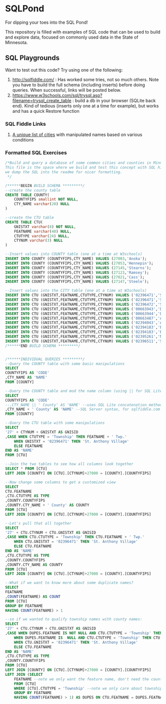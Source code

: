 # SQLPond
For dipping your toes into the SQL Pond!

This repository is filled with examples of SQL code that can be used to build and explore data, focused on commonly used data in the State of Minnesota.

## SQL Playgrounds
Want to test out this code? Try using one of the following:
1. http://sqlfiddle.com/ : Has worked some tries, not so much others. Note you have to build the full schema (including inserts) before doing queries. When successful, links will be posted below.
2. https://www.w3schools.com/sql/trysql.asp?filename=trysql_create_table : build a db in your browser (SQLite back end). Kind of tedious (inserts only one at a time for example), but works and has a quick Restore function

### SQL Fiddle Links
1. [A unique list of cities](http://sqlfiddle.com/#!18/da6d9/7/0) with manipulated names based on various conditions

### Formatted SQL Exercises
```SQL
/*Build and query a database of some common cities and counties in Minnesota
This file is the space where we build and test this concept with SQL hints in an IDE. When we're finished,
we dump the SQL into the readme for nicer formatting.
 */

/******BEGIN BUILD SCHEMA *********/
--create the county table
CREATE TABLE COUNTY(
	COUNTYFIPS smallint NOT NULL,
	CTY_NAME varchar(20) NULL
)

--create the CTU table
CREATE TABLE CTU(
    GNISTXT varchar(8) NOT NULL,
	FEATNAME varchar(40) NULL,
    CTUTYPE varchar(24) NULL,
	CTYNUM varchar(3) NULL
)

--Insert values into COUNTY table (one at a time at W3schools)
INSERT INTO COUNTY (COUNTYFIPS,CTY_NAME) VALUES (27003,'Anoka');
INSERT INTO COUNTY (COUNTYFIPS,CTY_NAME) VALUES (27053,'Hennepin');
INSERT INTO COUNTY (COUNTYFIPS,CTY_NAME) VALUES (27145,'Stearns');
INSERT INTO COUNTY (COUNTYFIPS,CTY_NAME) VALUES (27123,'Ramsey');
INSERT INTO COUNTY (COUNTYFIPS,CTY_NAME) VALUES (27021,'Cass');
INSERT INTO COUNTY (COUNTYFIPS,CTY_NAME) VALUES (27147,'Steele');

--Insert values into the CITY table (one at a time at W3schools)
INSERT INTO CTU (GNISTXT,FEATNAME,CTUTYPE,CTYNUM) VALUES ('02396471','Saint Anthony','City','053');
INSERT INTO CTU (GNISTXT,FEATNAME,CTUTYPE,CTYNUM) VALUES ('02396471','Saint Anthony','City','123');
INSERT INTO CTU (GNISTXT,FEATNAME,CTUTYPE,CTYNUM) VALUES ('02396472','Saint Anthony','City','145');
INSERT INTO CTU (GNISTXT,FEATNAME,CTUTYPE,CTYNUM) VALUES ('00663943','Deerfield','Township','021');
INSERT INTO CTU (GNISTXT,FEATNAME,CTUTYPE,CTYNUM) VALUES ('00663944','Deerfield','Township','147');
INSERT INTO CTU (GNISTXT,FEATNAME,CTUTYPE,CTYNUM) VALUES ('00663487','Avon','Township','145');
INSERT INTO CTU (GNISTXT,FEATNAME,CTUTYPE,CTYNUM) VALUES ('02394043','Avon','City','145');
INSERT INTO CTU (GNISTXT,FEATNAME,CTUTYPE,CTYNUM) VALUES ('02394183','Blaine','City','003');
INSERT INTO CTU (GNISTXT,FEATNAME,CTUTYPE,CTYNUM) VALUES ('02394183','Blaine','City','123');
INSERT INTO CTU (GNISTXT,FEATNAME,CTUTYPE,CTYNUM) VALUES ('02395261','North Saint Paul','City','123');
INSERT INTO CTU (GNISTXT,FEATNAME,CTUTYPE,CTYNUM) VALUES ('02396511','Saint Paul','City','123');
/******END BUILD SCHEMA *********/


/******INDIVIDUAL QUERIES *********/
--Query the COUNTY table with some basic manipulations
SELECT 
COUNTYFIPS AS 'CODE'
,CTY_NAME AS 'NAME'
FROM [COUNTY]

--Query the COUNTY table and mod the name column (using || for SQL Lite concatenation)
SELECT 
COUNTYFIPS AS 'CODE'
--,CTY_NAME || ' County' AS 'NAME' --uses SQL Lite concatenation method, for w3schools
,CTY_NAME + ' County' AS 'NAME' --SQL Server syntax, for sqlfiddle.com
FROM [COUNTY]

--Query the CTU table with some manipulations
SELECT
'27' + CTYNUM + GNISTXT AS GNISID
,CASE WHEN CTUTYPE = 'Township' THEN FEATNAME + ' Twp.'
	WHEN GNISTXT = '02396471' THEN 'St. Anthony Village'
	ELSE FEATNAME
END AS 'NAME'
FROM [CTU]

--Join the two tables to see how all columns look together
SELECT * FROM [CTU]
LEFT JOIN [COUNTY] ON [CTU].[CTYNUM]+27000 = [COUNTY].[COUNTYFIPS]

--Now change some columns to get a customized view
SELECT
CTU.FEATNAME
,CTU.CTUTYPE AS TYPE
,COUNTY.COUNTYFIPS
,COUNTY.CTY_NAME + ' County' AS COUNTY
FROM [CTU]
LEFT JOIN [COUNTY] ON [CTU].[CTYNUM]+27000 = [COUNTY].[COUNTYFIPS]

--Let's pull that all together
SELECT 
'27' + CTU.CTYNUM + CTU.GNISTXT AS GNISID
,CASE WHEN CTU.CTUTYPE = 'Township' THEN CTU.FEATNAME + ' Twp.'
	WHEN CTU.GNISTXT = '02396471' THEN 'St. Anthony Village'
	ELSE CTU.FEATNAME
END AS 'NAME'
,CTU.CTUTYPE AS TYPE
,COUNTY.COUNTYFIPS
,COUNTY.CTY_NAME AS COUNTY
FROM [CTU]
LEFT JOIN [COUNTY] ON [CTU].[CTYNUM]+27000 = [COUNTY].[COUNTYFIPS]

--What if we want to know more about some duplicate names?
SELECT
FEATNAME
,COUNT(FEATNAME) AS COUNT
FROM [CTU]
GROUP BY FEATNAME
HAVING COUNT(FEATNAME) > 1

--so if we wanted to qualify township names with county names:
SELECT 
'27' + CTU.CTYNUM + CTU.GNISTXT AS GNISID
,CASE WHEN DUPES.FEATNAME IS NOT NULL AND CTU.CTUTYPE = 'Township' THEN CTU.FEATNAME + ' Twp.' + ' ('+COUNTY.CTY_NAME+')'
	WHEN DUPES.FEATNAME IS  NULL AND CTU.CTUTYPE = 'Township' THEN CTU.FEATNAME + ' Twp.'
	WHEN CTU.GNISTXT = '02396471' THEN 'St. Anthony Village'
	ELSE CTU.FEATNAME
END AS 'NAME'
,CTU.CTUTYPE AS TYPE
,COUNTY.COUNTYFIPS
FROM [CTU]
LEFT JOIN [COUNTY] ON [CTU].[CTYNUM]+27000 = [COUNTY].[COUNTYFIPS]
LEFT JOIN (SELECT
	FEATNAME --note we only want the feature name, don't need the count
	FROM [CTU]
	WHERE [CTU].CTUTYPE = 'Township' --note we only care about townships
	GROUP BY FEATNAME
	HAVING COUNT(FEATNAME) > 1) AS DUPES ON CTU.FEATNAME = DUPES.FEATNAME


```